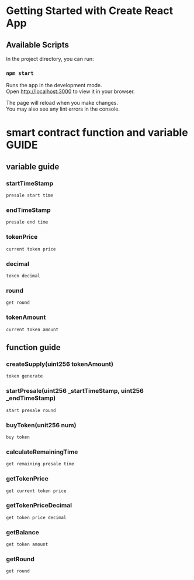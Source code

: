 # Getting Started with Create React App

## Available Scripts

In the project directory, you can run:

### `npm start`

Runs the app in the development mode.\
Open [http://localhost:3000](http://localhost:3000) to view it in your browser.

The page will reload when you make changes.\
You may also see any lint errors in the console.


# smart contract function and variable GUIDE
## variable guide
### startTimeStamp
    presale start time
### endTimeStamp
    presale end time
### tokenPrice
    current token price
### decimal
    token decimal
### round
    get round
### tokenAmount
    current token amount

## function guide
### createSupply(uint256 tokenAmount)
    token generate
### startPresale(uint256 _startTimeStamp, uint256 _endTimeStamp)
    start presale round
### buyToken(unit256 num)
    buy token 
### calculateRemainingTime
    get remaining presale time 
### getTokenPrice
    get current token price 
### getTokenPriceDecimal
    get token price decimal 
### getBalance
    get token amount 
### getRound
    get round

